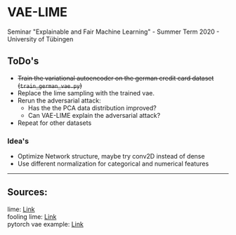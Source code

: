 # VAE-LIME
Seminar "Explainable and Fair Machine Learning" - Summer Term 2020 - University of Tübingen  

## ToDo's  
* ~~Train the variational autoencoder on the german credit card dataset (``train_german_vae.py``)~~
* Replace the lime sampling with the trained vae.
* Rerun the adversarial attack:
    * Has the the PCA data distribution improved? 
    * Can VAE-LIME explain the adversarial attack?
* Repeat for other datasets

### Idea's
* Optimize Network structure, maybe try conv2D instead of dense
* Use different normalization for categorical and numerical features
---
## Sources:  
lime: [Link](https://github.com/marcotcr/lime)  
fooling lime: [Link](https://github.com/dylan-slack/Fooling-LIME-SHAP)  
pytorch vae example: [Link](https://github.com/pytorch/examples/tree/master/vae)  
